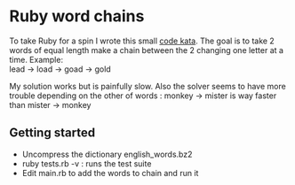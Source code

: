 # Ruby word chains

To take Ruby for a spin I wrote this small [code kata][1]. The goal is to take 2 words
of equal length make a chain between the 2 changing one letter at a time. Example:  
  lead -> load -> goad -> gold

My solution works but is painfully slow. Also the solver seems to have more trouble depending
on the other of words : monkey -> mister is way faster than mister -> monkey

## Getting started

* Uncompress the dictionary english\_words.bz2
* ruby tests.rb -v : runs the test suite
* Edit main.rb to add the words to chain and run it

[1]: http://codekata.com/kata/kata19-word-chains/

